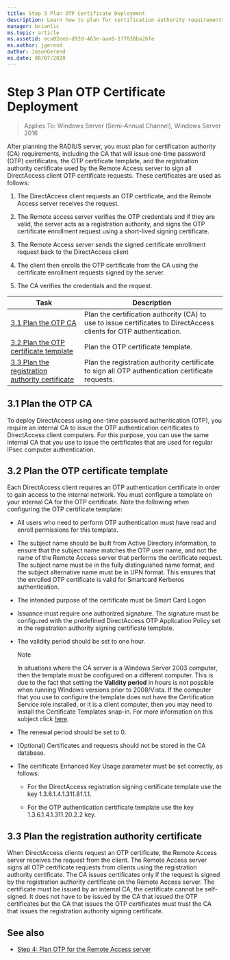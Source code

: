 ```yaml
---
title: Step 3 Plan OTP Certificate Deployment
description: Learn how to plan for certification authority requirements, including the CA that will issue one-time password certificates, the OTP certificate template, and the registration authority certificate used by the Remote Access server to sign all DirectAccess client OTP certificate requests.
manager: brianlic
ms.topic: article
ms.assetid: eca02eeb-d92d-463e-aae0-1f7038ba26fe
ms.author: jgerend
author: JasonGerend
ms.date: 08/07/2020
---
```

# Step 3 Plan OTP Certificate Deployment

>Applies To: Windows Server (Semi-Annual Channel), Windows Server 2016

After planning the RADIUS server, you must plan for certification authority (CA) requirements, including the CA that will issue one-time password (OTP) certificates, the OTP certificate template, and the registration authority certificate used by the Remote Access server to sign all DirectAccess client OTP certificate requests. These certificates are used as follows:

1.  The DirectAccess client requests an OTP certificate, and the Remote Access server receives the request.

2.  The Remote access server verifies the OTP credentials and if they are valid, the server acts as a registration authority, and signs the OTP certificate enrollment request using a short-lived signing certificate.

3.  The Remote Access server sends the signed certificate enrollment request back to the DirectAccess client

4.  The client then enrolls the OTP certificate from the CA using the certificate enrollment requests signed by the server.

5.  The CA verifies the credentials and the request.

|Task|Description|
|----|--------|
|[3.1 Plan the OTP CA](#bkmk_3_1_CA)|Plan the certification authority (CA) to use to issue certificates to DirectAccess clients for OTP authentication.|
|[3.2 Plan the OTP certificate template](#bkmk_3_2_OTP_Cert)|Plan the OTP certificate template.|
|[3.3 Plan the registration authority certificate](#bkmk_33RACert)|Plan the registration authority certificate to sign all OTP authentication certificate requests.|

## <a name="bkmk_3_1_CA"></a>3.1 Plan the OTP CA
To deploy DirectAccess using one-time password authentication (OTP), you require an internal CA to issue the OTP authentication certificates to DirectAccess client computers. For this purpose, you can use the same internal CA that you use to issue the certificates that are used for regular IPsec computer authentication.

## <a name="bkmk_3_2_OTP_Cert"></a>3.2 Plan the OTP certificate template
Each DirectAccess client requires an OTP authentication certificate in order to gain access to the internal network. You must configure a template on your internal CA for the OTP certificate. Note the following when configuring the OTP certificate template:

-   All users who need to perform OTP authentication must have read and enroll permissions for this template.

-   The subject name should be built from Active Directory information, to ensure that the subject name matches the OTP user name, and not the name of the Remote Access server that performs the certificate request. The subject name must be in the fully distinguished name format, and the subject alternative name must be in UPN format. This ensures that the enrolled OTP certificate is valid for Smartcard Kerberos authentication.

-   The intended purpose of the certificate must be Smart Card Logon

-   Issuance must require one authorized signature. The signature must be configured with the predefined DirectAccess OTP Application Policy set in the registration authority signing certificate template.

-   The validity period should be set to one hour.

    > [!NOTE]
    > In situations where the CA server is a Windows Server 2003 computer, then the template must be configured on a different computer. This is due to the fact that setting the **Validity period** in hours is not possible when running Windows versions prior to 2008/Vista. If the computer that you use to configure the template does not have the Certification Service role installed, or it is a client computer, then you may need to install the Certificate Templates snap-in. For more information on this subject click [here](/previous-versions/windows/it-pro/windows-server-2008-R2-and-2008/cc732445(v=ws.11)).

-   The renewal period should be set to 0.

-   (Optional) Certificates and requests should not be stored in the CA database.

-   The certificate Enhanced Key Usage parameter must be set correctly, as follows:

    -   For the DirectAccess registration signing certificate template use the key 1.3.6.1.4.1.311.81.1.1.

    -   For the OTP authentication certificate template use the key 1.3.6.1.4.1.311.20.2.2 key.

## <a name="bkmk_33RACert"></a>3.3 Plan the registration authority certificate
When DirectAccess clients request an OTP certificate, the Remote Access server receives the request from the client. The Remote Access server signs all OTP certificate requests from clients using the registration authority certificate. The CA issues certificates only if the request is signed by the registration authority certificate on the Remote Access server. The certificate must be issued by an internal CA, the certificate cannot be self-signed. It does not have to be issued by the CA that issued the OTP certificates but the CA that issues the OTP certificates must trust the CA that issues the registration authority signing certificate.

## <a name="BKMK_Links"></a>See also

-   [Step 4: Plan OTP for the Remote Access server](Step-4-Plan-for-OTP-on-the-Remote-Access-Server.md)

